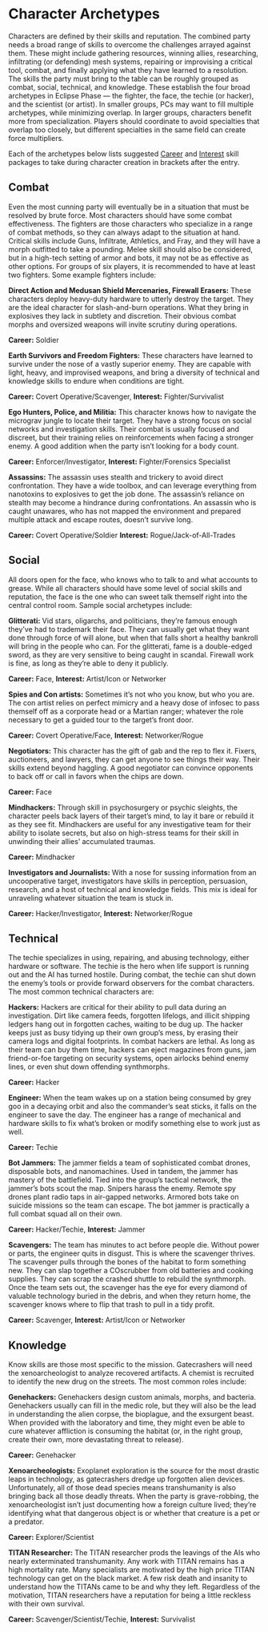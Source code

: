 # Character Archetypes

Characters are defined by their skills and reputation. The combined party needs a broad range of skills to overcome the challenges arrayed against them. These might include gathering resources, winning allies, researching, infiltrating (or defending) mesh systems, repairing or improvising a critical tool, combat, and finally applying what they have learned to a resolution. The skills the party must bring to the table can be roughly grouped as combat, social, technical, and knowledge. These establish the four broad archetypes in Eclipse Phase — the fighter, the face, the techie (or hacker), and the scientist (or artist). In smaller groups, PCs may want to fill multiple archetypes, while minimizing overlap. In larger groups, characters benefit more from specialization. Players should coordinate to avoid specialties that overlap too closely, but different specialties in the same field can create force multipliers.

Each of the archetypes below lists suggested [Career](../04/05-step-2-carrer.md) and [Interest](../04/06-step-3-interest.md) skill packages to take during character creation in brackets after the entry.

## Combat

Even the most cunning party will eventually be in a situation that must be resolved by brute force. Most characters should have some combat effectiveness. The fighters are those characters who specialize in a range of combat methods, so they can always adapt to the situation at hand. Critical skills include Guns, Infiltrate, Athletics, and Fray, and they will have a morph outfitted to take a pounding. Melee skill should also be considered, but in a high-tech setting of armor and bots, it may not be as effective as other options. For groups of six players, it is recommended to have at least two fighters. Some example fighters include:

**Direct Action and Medusan Shield Mercenaries, Firewall Erasers:** These characters deploy heavy-duty hardware to utterly destroy the target. They are the ideal character for slash-and-burn operations. What they bring in explosives they lack in subtlety and discretion. Their obvious combat morphs and oversized weapons will invite scrutiny during operations.

<!-- CLEANED blockquote class="indent" -->

**Career:** Soldier

<!-- CLEANED /blockquote -->

**Earth Survivors and Freedom Fighters:** These characters have learned to survive under the nose of a vastly superior enemy. They are capable with light, heavy, and improvised weapons, and bring a diversity of technical and knowledge skills to endure when conditions are tight.

<!-- CLEANED blockquote class="indent" -->

**Career:** Covert Operative/Scavenger, **Interest:** Fighter/Survivalist

<!-- CLEANED /blockquote -->

**Ego Hunters, Police, and Militia:** This character knows how to navigate the micrograv jungle to locate their target. They have a strong focus on social networks and investigation skills. Their combat is usually focused and discreet, but their training relies on reinforcements when facing a stronger enemy. A good addition when the party isn’t looking for a body count.

<!-- CLEANED blockquote class="indent" -->

**Career:** Enforcer/Investigator, **Interest:** Fighter/Forensics Specialist

<!-- CLEANED /blockquote -->

**Assassins:** The assassin uses stealth and trickery to avoid direct confrontation. They have a wide toolbox, and can leverage everything from nanotoxins to explosives to get the job done. The assassin’s reliance on stealth may become a hindrance during confrontations. An assassin who is caught unawares, who has not mapped the environment and prepared multiple attack and escape routes, doesn’t survive long.

<!-- CLEANED blockquote class="indent" -->

**Career:** Covert Operative/Soldier **Interest:** Rogue/Jack-of-All-Trades

<!-- CLEANED /blockquote -->

## Social

All doors open for the face, who knows who to talk to and what accounts to grease. While all characters should have some level of social skills and reputation, the face is the one who can sweet talk themself right into the central control room. Sample social archetypes include:

**Glitterati:** Vid stars, oligarchs, and politicians, they’re famous enough they’ve had to trademark their face. They can usually get what they want done through force of will alone, but when that falls short a healthy bankroll will bring in the people who can. For the glitterati, fame is a double-edged sword, as they are very sensitive to being caught in scandal. Firewall work is fine, as long as they’re able to deny it publicly.

<!-- CLEANED blockquote class="indent" -->

**Career:** Face, **Interest:** Artist/Icon or Networker

<!-- CLEANED /blockquote -->

**Spies and Con artists:** Sometimes it’s not who you know, but who you are. The con artist relies on perfect mimicry and a heavy dose of infosec to pass themself off as a corporate head or a Martian ranger; whatever the role necessary to get a guided tour to the target’s front door.

<!-- CLEANED blockquote class="indent" -->

**Career:** Covert Operative/Face, **Interest:** Networker/Rogue

<!-- CLEANED /blockquote -->

**Negotiators:** This character has the gift of gab and the rep to flex it. Fixers, auctioneers, and lawyers, they can get anyone to see things their way. Their skills extend beyond haggling. A good negotiator can convince opponents to back off or call in favors when the chips are down.

<!-- CLEANED blockquote class="indent" -->

**Career:** Face

<!-- CLEANED /blockquote -->

**Mindhackers:** Through skill in psychosurgery or psychic sleights, the character peels back layers of their target’s mind, to lay it bare or rebuild it as they see fit. Mindhackers are useful for any investigative team for their ability to isolate secrets, but also on high-stress teams for their skill in unwinding their allies’ accumulated traumas.

<!-- CLEANED blockquote class="indent" -->

**Career:** Mindhacker

<!-- CLEANED /blockquote -->

**Investigators and Journalists:** With a nose for sussing information from an uncooperative target, investigators have skills in perception, persuasion, research, and a host of technical and knowledge fields. This mix is ideal for unraveling whatever situation the team is stuck in.

<!-- CLEANED blockquote class="indent" -->

**Career:** Hacker/Investigator, **Interest:** Networker/Rogue

<!-- CLEANED /blockquote -->

## Technical

The techie specializes in using, repairing, and abusing technology, either hardware or software. The techie is the hero when life support is running out and the AI has turned hostile. During combat, the techie can shut down the enemy’s tools or provide forward observers for the combat characters. The most common technical characters are:

**Hackers:** Hackers are critical for their ability to pull data during an investigation. Dirt like camera feeds, forgotten lifelogs, and illicit shipping ledgers hang out in forgotten caches, waiting to be dug up. The hacker keeps just as busy tidying up their own group’s mess, by erasing their camera logs and digital footprints. In combat hackers are lethal. As long as their team can buy them time, hackers can eject magazines from guns, jam friend-or-foe targeting on security systems, open airlocks behind enemy lines, or even shut down offending synthmorphs.

<!-- CLEANED blockquote class="indent" -->

**Career:** Hacker

<!-- CLEANED /blockquote -->

**Engineer:** When the team wakes up on a station being consumed by grey goo in a decaying orbit and also the commander’s seat sticks, it falls on the engineer to save the day. The engineer has a range of mechanical and hardware skills to fix what’s broken or modify something else to work just as well.

<!-- CLEANED blockquote class="indent" -->

**Career:** Techie

<!-- CLEANED /blockquote -->

**Bot Jammers:** The jammer fields a team of sophisticated combat drones, disposable bots, and nanomachines. Used in tandem, the jammer has mastery of the battlefield. Tied into the group’s tactical network, the jammer’s bots scout the map. Snipers harass the enemy. Remote spy drones plant radio taps in air-gapped networks. Armored bots take on suicide missions so the team can escape. The bot jammer is practically a full combat squad all on their own.

<!-- CLEANED blockquote class="indent" -->

**Career:** Hacker/Techie, **Interest:** Jammer

<!-- CLEANED /blockquote -->

**Scavengers:** The team has minutes to act before people die. Without power or parts, the engineer quits in disgust. This is where the scavenger thrives. The scavenger pulls through the bones of the habitat to form something new. They can slap together a COscrubber from old batteries and cooking supplies. They can scrap the crashed shuttle to rebuild the synthmorph. Once the team sets out, the scavenger has the eye for every diamond of valuable technology buried in the debris, and when they return home, the scavenger knows where to flip that trash to pull in a tidy profit.

<!-- CLEANED blockquote class="indent" -->

**Career:** Scavenger, **Interest:** Artist/Icon or Networker

<!-- CLEANED /blockquote -->

## Knowledge

Know skills are those most specific to the mission. Gatecrashers will need the xenoarcheologist to analyze recovered artifacts. A chemist is recruited to identify the new drug on the streets. The most common roles include:

**Genehackers:** Genehackers design custom animals, morphs, and bacteria. Genehackers usually can fill in the medic role, but they will also be the lead in understanding the alien corpse, the bioplague, and the exsurgent beast. When provided with the laboratory and time, they might even be able to cure whatever affliction is consuming the habitat (or, in the right group, create their own, more devastating threat to release).

<!-- CLEANED blockquote class="indent" -->

**Career:** Genehacker

<!-- CLEANED /blockquote -->

**Xenoarcheologists:** Exoplanet exploration is the source for the most drastic leaps in technology, as gatecrashers dredge up forgotten alien devices. Unfortunately, all of those dead species means transhumanity is also bringing back all those deadly threats. When the party is grave-robbing, the xenoarcheologist isn’t just documenting how a foreign culture lived; they’re identifying what that dangerous object is or whether that creature is a pet or a predator.

<!-- CLEANED blockquote class="indent" -->

**Career:** Explorer/Scientist

<!-- CLEANED /blockquote -->

**TITAN Researcher:** The TITAN researcher prods the leavings of the AIs who nearly exterminated transhumanity. Any work with TITAN remains has a high mortality rate. Many specialists are motivated by the high price TITAN technology can get on the black market. A few risk death and insanity to understand how the TITANs came to be and why they left. Regardless of the motivation, TITAN researchers have a reputation for being a little reckless with their own survival.

<!-- CLEANED blockquote class="indent" -->

**Career:** Scavenger/Scientist/Techie, **Interest:** Survivalist

<!-- CLEANED /blockquote -->
